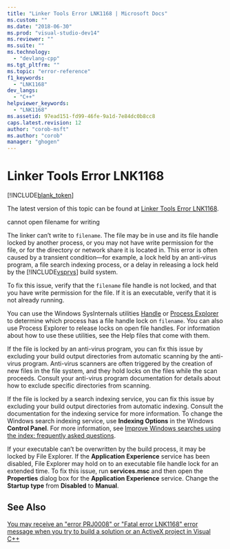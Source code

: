 ```yaml
---
title: "Linker Tools Error LNK1168 | Microsoft Docs"
ms.custom: ""
ms.date: "2018-06-30"
ms.prod: "visual-studio-dev14"
ms.reviewer: ""
ms.suite: ""
ms.technology: 
  - "devlang-cpp"
ms.tgt_pltfrm: ""
ms.topic: "error-reference"
f1_keywords: 
  - "LNK1168"
dev_langs: 
  - "C++"
helpviewer_keywords: 
  - "LNK1168"
ms.assetid: 97ead151-fd99-46fe-9a1d-7e84dc0b8cc8
caps.latest.revision: 12
author: "corob-msft"
ms.author: "corob"
manager: "ghogen"
---
```

# Linker Tools Error LNK1168
[!INCLUDE[blank_token](../../includes/blank-token.md)]

The latest version of this topic can be found at [Linker Tools Error LNK1168](https://docs.microsoft.com/cpp/error-messages/tool-errors/linker-tools-error-lnk1168).  
  
  
cannot open filename for writing  
  
 The linker can’t write to `filename`. The file may be in use and its file handle locked by another process, or you may not have write permission for the file, or for the directory or network share it is located in. This error is often caused by a transient condition—for example, a lock held by an anti-virus program, a file search indexing process, or a delay in releasing a lock held by the [!INCLUDE[vsprvs](../../includes/vsprvs-md.md)] build system.  
  
 To fix this issue, verify that the `filename` file handle is not locked, and that you have write permission for the file. If it is an executable, verify that it is not already running.  
  
 You can use the Windows SysInternals utilities [Handle](http://technet.microsoft.com/sysinternals/bb896655.aspx) or [Process Explorer](http://technet.microsoft.com/sysinternals/bb896653) to determine which process has a file handle lock on `filename`. You can also use Process Explorer to release locks on open file handles. For information about how to use these utilities, see the Help files that come with them.  
  
 If the file is locked by an anti-virus program, you can fix this issue by excluding your build output directories from automatic scanning by the anti-virus program. Anti-virus scanners are often triggered by the creation of new files in the file system, and they hold locks on the files while the scan proceeds. Consult your anti-virus program documentation for details about how to exclude specific directories from scanning.  
  
 If the file is locked by a search indexing service, you can fix this issue by excluding your build output directories from automatic indexing. Consult the documentation for the indexing service for more information. To change the Windows search indexing service, use **Indexing Options** in the Windows **Control Panel**. For more information, see [Improve Windows searches using the index: frequently asked questions](http://windows.microsoft.com/en-us/windows/improve-windows-searches-using-index-faq#1TC=windows-7).  
  
 If your executable can’t be overwritten by the build process, it may be locked by File Explorer. If the **Application Experience** service has been disabled, File Explorer may hold on to an executable file handle lock for an extended time. To fix this issue, run **services.msc** and then open the **Properties** dialog box for the **Application Experience** service. Change the **Startup type** from **Disabled** to **Manual**.  
  
## See Also  
 [You may receive an "error PRJ0008" or "Fatal error LNK1168" error message when you try to build a solution or an ActiveX project in Visual C++](http://support.microsoft.com/kb/308358)

